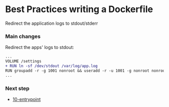 # Best Practices writing a Dockerfile

Redirect the application logs to stdout/stderr 

### Main changes

Redirect the apps' logs to stdout:

```diff
...
VOLUME /settings
+ RUN ln -sf /dev/stdout /var/log/app.log
RUN groupadd -r -g 1001 nonroot && useradd -r -u 1001 -g nonroot nonroot
...
```

### Next step

- [10-entrypoint](https://github.com/juan131/dockerfile-best-practices/tree/10-entrypoint)
